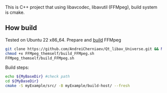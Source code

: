 This is C++ project that using libavcodec, libavutil (FFMpeg), build system is cmake. 
## How build
Tested on Ubuntu 22 x86_64.
Prepare and [build](https://trac.ffmpeg.org/wiki/CompilationGuide/Ubuntu#FFmpeg) FFMpeg
```bash
git clone https://github.com/AndreiCherniaev/Qt_libav_Universe.git && MyBaseDir=${PWD}/Qt_libav_Universe && cd Qt_libav_Universe
chmod +x FFMpeg_themself/build_FFMpeg.sh
FFMpeg_themself/build_FFMpeg.sh
```
Build steps:
```bash
echo ${MyBaseDir} #check path
cd ${MyBaseDir}
cmake -S myExample/src/ -B myExample/build-host/ --fresh
```